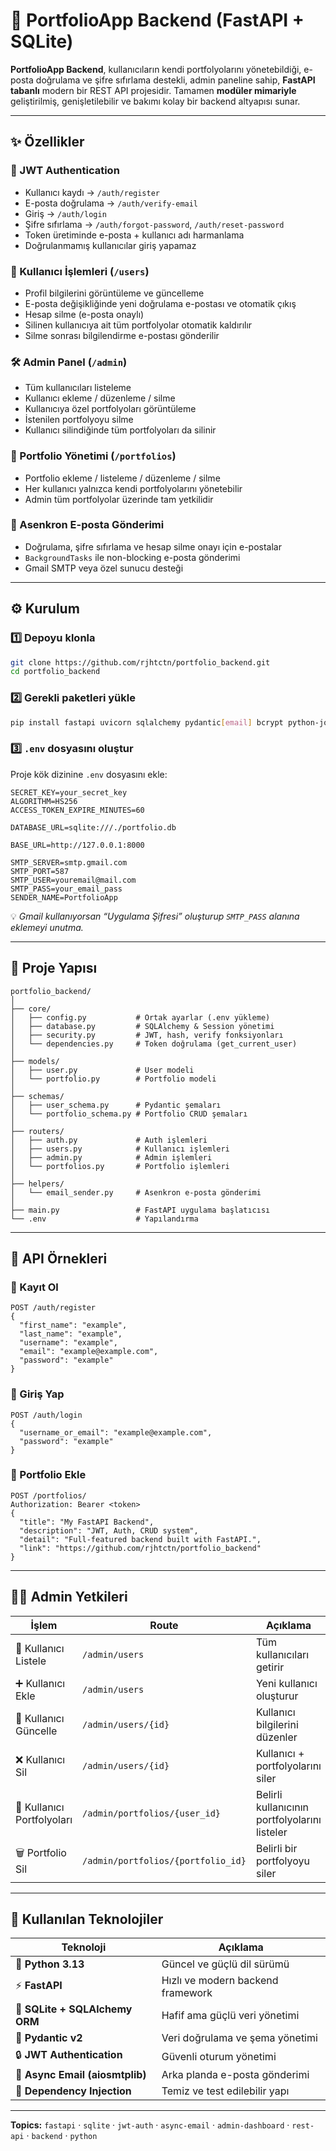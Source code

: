 # 🚀 PortfolioApp Backend (FastAPI + SQLite)

**PortfolioApp Backend**, kullanıcıların kendi portfolyolarını yönetebildiği, e-posta doğrulama ve şifre sıfırlama destekli, admin paneline sahip, **FastAPI tabanlı** modern bir REST API projesidir.
Tamamen **modüler mimariyle** geliştirilmiş, genişletilebilir ve bakımı kolay bir backend altyapısı sunar.

---

## ✨ Özellikler

### 🔐 JWT Authentication

* Kullanıcı kaydı → `/auth/register`
* E-posta doğrulama → `/auth/verify-email`
* Giriş → `/auth/login`
* Şifre sıfırlama → `/auth/forgot-password`, `/auth/reset-password`
* Token üretiminde e-posta + kullanıcı adı harmanlama
* Doğrulanmamış kullanıcılar giriş yapamaz

### 👤 Kullanıcı İşlemleri (`/users`)

* Profil bilgilerini görüntüleme ve güncelleme
* E-posta değişikliğinde yeni doğrulama e-postası ve otomatik çıkış
* Hesap silme (e-posta onaylı)
* Silinen kullanıcıya ait tüm portfolyolar otomatik kaldırılır
* Silme sonrası bilgilendirme e-postası gönderilir

### 🛠 Admin Panel (`/admin`)

* Tüm kullanıcıları listeleme
* Kullanıcı ekleme / düzenleme / silme
* Kullanıcıya özel portfolyoları görüntüleme
* İstenilen portfolyoyu silme
* Kullanıcı silindiğinde tüm portfolyoları da silinir

### 💼 Portfolio Yönetimi (`/portfolios`)

* Portfolio ekleme / listeleme / düzenleme / silme
* Her kullanıcı yalnızca kendi portfolyolarını yönetebilir
* Admin tüm portfolyolar üzerinde tam yetkilidir

### 📧 Asenkron E-posta Gönderimi

* Doğrulama, şifre sıfırlama ve hesap silme onayı için e-postalar
* `BackgroundTasks` ile non-blocking e-posta gönderimi
* Gmail SMTP veya özel sunucu desteği

---

## ⚙️ Kurulum

### 1️⃣ Depoyu klonla

```bash
git clone https://github.com/rjhtctn/portfolio_backend.git
cd portfolio_backend
```

### 2️⃣ Gerekli paketleri yükle

```bash
pip install fastapi uvicorn sqlalchemy pydantic[email] bcrypt python-jose[cryptography] python-dotenv passlib aiosmtplib email-validator
```

### 3️⃣ `.env` dosyasını oluştur

Proje kök dizinine `.env` dosyasını ekle:

```env
SECRET_KEY=your_secret_key
ALGORITHM=HS256
ACCESS_TOKEN_EXPIRE_MINUTES=60

DATABASE_URL=sqlite:///./portfolio.db

BASE_URL=http://127.0.0.1:8000

SMTP_SERVER=smtp.gmail.com
SMTP_PORT=587
SMTP_USER=youremail@mail.com
SMTP_PASS=your_email_pass
SENDER_NAME=PortfolioApp
```

💡 *Gmail kullanıyorsan “Uygulama Şifresi” oluşturup `SMTP_PASS` alanına eklemeyi unutma.*

---

## 🧩 Proje Yapısı

```
portfolio_backend/
│
├── core/
│   ├── config.py           # Ortak ayarlar (.env yükleme)
│   ├── database.py         # SQLAlchemy & Session yönetimi
│   ├── security.py         # JWT, hash, verify fonksiyonları
│   └── dependencies.py     # Token doğrulama (get_current_user)
│
├── models/
│   ├── user.py             # User modeli
│   └── portfolio.py        # Portfolio modeli
│
├── schemas/
│   ├── user_schema.py      # Pydantic şemaları
│   └── portfolio_schema.py # Portfolio CRUD şemaları
│
├── routers/
│   ├── auth.py             # Auth işlemleri
│   ├── users.py            # Kullanıcı işlemleri
│   ├── admin.py            # Admin işlemleri
│   └── portfolios.py       # Portfolio işlemleri
│
├── helpers/
│   └── email_sender.py     # Asenkron e-posta gönderimi
│
├── main.py                 # FastAPI uygulama başlatıcısı
└── .env                    # Yapılandırma
```

---

## 🧠 API Örnekleri

### 🔐 Kayıt Ol

```http
POST /auth/register
{
  "first_name": "example",
  "last_name": "example",
  "username": "example",
  "email": "example@example.com",
  "password": "example"
}
```

### 🔑 Giriş Yap

```http
POST /auth/login
{
  "username_or_email": "example@example.com",
  "password": "example"
}
```

### 💼 Portfolio Ekle

```http
POST /portfolios/
Authorization: Bearer <token>
{
  "title": "My FastAPI Backend",
  "description": "JWT, Auth, CRUD system",
  "detail": "Full-featured backend built with FastAPI.",
  "link": "https://github.com/rjhtctn/portfolio_backend"
}
```

---

## 🧑‍💻 Admin Yetkileri

| İşlem                      | Route                              | Açıklama                                      |
| -------------------------- | ---------------------------------- | --------------------------------------------- |
| 👥 Kullanıcı Listele       | `/admin/users`                     | Tüm kullanıcıları getirir                     |
| ➕ Kullanıcı Ekle           | `/admin/users`                     | Yeni kullanıcı oluşturur                      |
| 📝 Kullanıcı Güncelle      | `/admin/users/{id}`                | Kullanıcı bilgilerini düzenler                |
| ❌ Kullanıcı Sil            | `/admin/users/{id}`                | Kullanıcı + portfolyolarını siler             |
| 📂 Kullanıcı Portfolyoları | `/admin/portfolios/{user_id}`      | Belirli kullanıcının portfolyolarını listeler |
| 🗑 Portfolio Sil           | `/admin/portfolios/{portfolio_id}` | Belirli bir portfolyoyu siler                 |

---

## 🧠 Kullanılan Teknolojiler

| Teknoloji                       | Açıklama                          |
| ------------------------------- | --------------------------------- |
| 🐍 **Python 3.13**              | Güncel ve güçlü dil sürümü        |
| ⚡ **FastAPI**                   | Hızlı ve modern backend framework |
| 💄 **SQLite + SQLAlchemy ORM**  | Hafif ama güçlü veri yönetimi     |
| 🧆 **Pydantic v2**              | Veri doğrulama ve şema yönetimi   |
| 🔒 **JWT Authentication**       | Güvenli oturum yönetimi           |
| 📧 **Async Email (aiosmtplib)** | Arka planda e-posta gönderimi     |
| 🥩 **Dependency Injection**     | Temiz ve test edilebilir yapı     |

---

**Topics:**
`fastapi` · `sqlite` · `jwt-auth` · `async-email` · `admin-dashboard` · `rest-api` · `backend` · `python`
